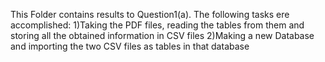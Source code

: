 This Folder contains results to Question1(a). The following tasks ere accomplished:
1)Taking the PDF files, reading the tables from them and storing all the obtained information in CSV files
2)Making a new Database and importing the two CSV files as tables in that database
